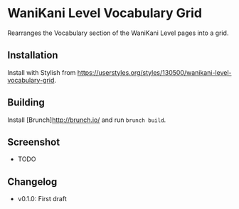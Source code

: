 # WaniKani Level Vocabulary Grid

Rearranges the Vocabulary section of the WaniKani Level pages into a grid.

## Installation

Install with Stylish from <https://userstyles.org/styles/130500/wanikani-level-vocabulary-grid>.

## Building

Install [Brunch]<http://brunch.io/> and run `brunch build`.

## Screenshot

- TODO

## Changelog

- v0.1.0: First draft
